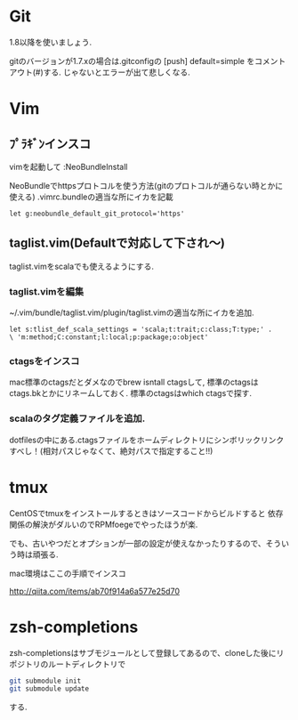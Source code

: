 # Git

1.8以降を使いましょう.

gitのバージョンが1.7.xの場合は.gitconfigの
[push]
     default=simple
をコメントアウト(#)する.
じゃないとエラーが出て悲しくなる.

# Vim

## ﾌﾟﾗｷﾞﾝインスコ

vimを起動して
    :NeoBundleInstall

NeoBundleでhttpsプロトコルを使う方法(gitのプロトコルが通らない時とかに使える)
.vimrc.bundleの適当な所にイカを記載

```vim
let g:neobundle_default_git_protocol='https'
```

## taglist.vim(Defaultで対応して下され〜)

taglist.vimをscalaでも使えるようにする.

### taglist.vimを編集

~/.vim/bundle/taglist.vim/plugin/taglist.vimの適当な所にイカを追加.

```vim
let s:tlist_def_scala_settings = 'scala;t:trait;c:class;T:type;' .
\ 'm:method;C:constant;l:local;p:package;o:object'
```

### ctagsをインスコ

mac標準のctagsだとダメなのでbrew isntall ctagsして, 標準のctagsはctags.bkとかにリネームしておく.
標準のctagsはwhich ctagsで探す.

### scalaのタグ定義ファイルを追加.
dotfilesの中にある.ctagsファイルをホームディレクトリにシンボリックリンクすべし！(相対パスじゃなくて、絶対パスで指定すること!!)


# tmux

CentOSでtmuxをインストールするときはソースコードからビルドすると
依存関係の解決がダルいのでRPMfoegeでやったほうが楽.

でも、古いやつだとオプションが一部の設定が使えなかったりするので、そういう時は頑張る.

mac環境はここの手順でインスコ

http://qiita.com/items/ab70f914a6a577e25d70

# zsh-completions

zsh-completionsはサブモジュールとして登録してあるので、cloneした後にリポジトリのルートディレクトリで
```sh
git submodule init
git submodule update
```
する.
